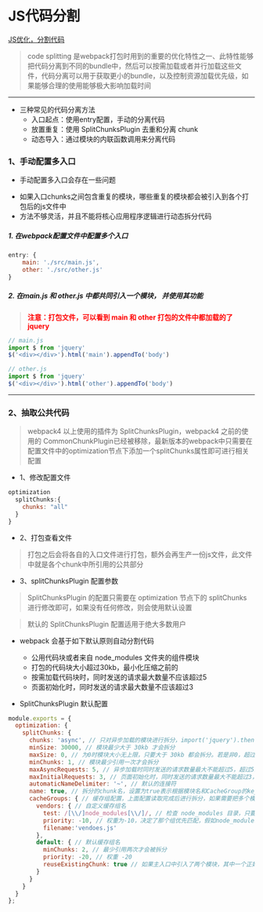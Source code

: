 # JS代码分割

<a href="https://juejin.im/post/5d372851f265da1ba915bf78">JS优化，分割代码</a>

> code splitting 是webpack打包时用到的重要的优化特性之一、此特性能够把代码分离到不同的bundle中，然后可以按需加载或者并行加载这些文件，代码分离可以用于获取更小的bundle，以及控制资源加载优先级，如果能够合理的使用能够极大影响加载时间

---

* 三种常见的代码分离方法
  + 入口起点：使用entry配置，手动的分离代码
  + 放置重复：使用 SplitChunksPlugin 去重和分离 chunk
  + 动态导入：通过模块的内联函数调用来分离代码

### 1、手动配置多入口

* 手动配置多入口会存在一些问题
 + 如果入口chunks之间包含重复的模块，哪些重复的模块都会被引入到各个打包后的js文件中
 + 方法不够灵活，并且不能将核心应用程序逻辑进行动态拆分代码

##### 1. 在webpack配置文件中配置多个入口

```js
entry: {
	main: './src/main.js',
	other: './src/other.js'
}
```

##### 2. 在main.js 和 other.js 中都共同引入一个模块， 并使用其功能

> <font color="red">**注意：打包文件，可以看到 main 和 other 打包的文件中都加载的了 jquery**</font>

```js
// main.js
import $ from 'jquery'
$('<div></div>').html('main').appendTo('body')

// other.js
import $ from 'jquery'
$('<div></div>').html('other').appendTo('body')
```

---

### 2、抽取公共代码

> webpack4 以上使用的插件为 SplitChunksPlugin，webpack4 之前的使用的 CommonChunkPlugin已经被移除，最新版本的webpack中只需要在配置文件中的optimization节点下添加一个splitChunks属性即可进行相关配置

* 1、修改配置文件

```js
optimization
  splitChunks:{
    chunks: "all"
  }
}
```

* 2、打包查看文件

> 打包之后会将各自的入口文件进行打包，额外会再生产一份js文件，此文件中就是各个chunk中所引用的公共部分

* 3、splitChunksPlugin 配置参数

> SplitChunksPlugin 的配置只需要在 optimization 节点下的 splitChunks 进行修改即可，如果没有任何修改，则会使用默认设置

> 默认的 SplitChunksPlugin 配置适用于绝大多数用户

  + webpack 会基于如下默认原则自动分割代码
    - 公用代码块或者来自 node_modules 文件夹的组件模块
    - 打包的代码块大小超过30kb，最小化压缩之前的
    - 按需加载代码块时，同时发送的请求最大数量不应该超过5
    - 页面初始化时，同时发送的请求最大数量不应该超过3

  + SplitChunksPlugin 默认配置

```js
module.exports = {
  optimization: {
    splitChunks: {
      chunks: 'async', // 只对异步加载的模块进行拆分，import('jquery').then()就是典型的异步加载，可选项还有 all | initial
      minSize: 30000, // 模块最少大于 30kb 才会拆分
      maxSize: 0, // 为0时模块大小无上限，只要大于 30kb 都会拆分。若是非0，超过了maxSize的值，会进一步拆分
      minChunks: 1, // 模块最少引用一次才会拆分
      maxAsyncRequests: 5, // 异步加载时同时发送的请求数量最大不能超过5，超过5的部分不拆分
      maxInitialRequests: 3, // 页面初始化时，同时发送的请求数量最大不能超过3，超过3的不跟不拆分
      automaticNameDelimiter: '~', // 默认的连接符
      name: true, // 拆分的chunk名，设置为true表示根据模块名和CacheGroup的key来自动生成，使用上面的连接符连接
      cacheGroups: { // 缓存组配置，上面配置读取完成后进行拆分，如果需要把多个模块拆分到一个文件，就需要缓存，所以命名为缓存组
        vendors: { // 自定义缓存组名
          test: /[\\/]node_modules[\\/]/, // 检查 node_modules 目录，只要模块在该目录下就使用上面配置拆分到这个组
          priority: -10, // 权重为-10，决定了那个组优先匹配，假如node_modules下面有个模块要拆分，同时满足vendors和default组，此时就会分到 priority 值比较大的组，因为 -10 > -20 所以分到 vendors 组
          filename:'vendoes.js'
        },
        default: { // 默认缓存组名
          minChunks: 2, // 最少引用两次才会被拆分
          priority: -20, // 权重 -20
          reuseExistingChunk: true // 如果主入口中引入了两个模块，其中一个正好也引用了后一个，就会直接复用，无需引用两次
        }
      }
    }
  }
};
```